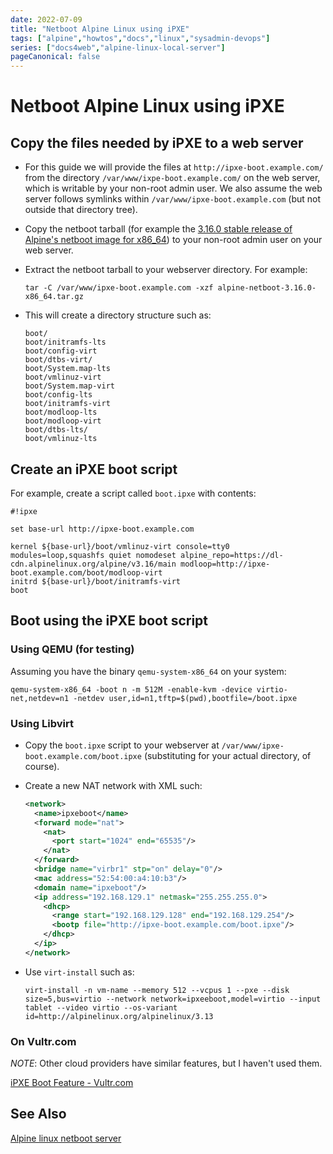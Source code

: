 ```yaml
---
date: 2022-07-09
title: "Netboot Alpine Linux using iPXE"
tags: ["alpine","howtos","docs","linux","sysadmin-devops"]
series: ["docs4web","alpine-linux-local-server"]
pageCanonical: false
---
```


# Netboot Alpine Linux using iPXE

## Copy the files needed by iPXE to a web server

* For this guide we will provide the files at `http://ipxe-boot.example.com/` from the directory `/var/www/ixpe-boot.example.com/` on the web server, which is writable by your non-root admin user. We also assume the web server follows symlinks within `/var/www/ipxe-boot.example.com` (but not outside that directory tree).

* Copy the netboot tarball (for example the [3.16.0 stable release of Alpine's netboot image for x86_64](https://dl-cdn.alpinelinux.org/alpine/v3.16/releases/x86_64/alpine-netboot-3.16.0-x86_64.tar.gz)) to your non-root admin user on your web server.

* Extract the netboot tarball to your webserver directory. For example:
  
  ```shell
  tar -C /var/www/ipxe-boot.example.com -xzf alpine-netboot-3.16.0-x86_64.tar.gz
  ```

* This will create a directory structure such as:
  
  ```shell
  boot/
  boot/initramfs-lts
  boot/config-virt
  boot/dtbs-virt/
  boot/System.map-lts
  boot/vmlinuz-virt
  boot/System.map-virt
  boot/config-lts
  boot/initramfs-virt
  boot/modloop-lts
  boot/modloop-virt
  boot/dtbs-lts/
  boot/vmlinuz-lts
  ```

## Create an iPXE boot script

For example, create a script called `boot.ipxe` with contents:

```shell
#!ipxe

set base-url http://ipxe-boot.example.com

kernel ${base-url}/boot/vmlinuz-virt console=tty0 modules=loop,squashfs quiet nomodeset alpine_repo=https://dl-cdn.alpinelinux.org/alpine/v3.16/main modloop=http://ipxe-boot.example.com/boot/modloop-virt
initrd ${base-url}/boot/initramfs-virt
boot
```

## Boot using the iPXE boot script

### Using QEMU (for testing)

Assuming you have the binary `qemu-system-x86_64` on your system:

```shell
qemu-system-x86_64 -boot n -m 512M -enable-kvm -device virtio-net,netdev=n1 -netdev user,id=n1,tftp=$(pwd),bootfile=/boot.ipxe
```

### Using Libvirt

* Copy the `boot.ipxe` script to your webserver at `/var/www/ipxe-boot.example.com/boot.ipxe` (substituting for your actual directory, of course).

* Create a new NAT network with XML such:
  
  ```xml
  <network>
    <name>ipxeboot</name>
    <forward mode="nat">
      <nat>
        <port start="1024" end="65535"/>
      </nat>
    </forward>
    <bridge name="virbr1" stp="on" delay="0"/>
    <mac address="52:54:00:a4:10:b3"/>
    <domain name="ipxeboot"/>
    <ip address="192.168.129.1" netmask="255.255.255.0">
      <dhcp>
        <range start="192.168.129.128" end="192.168.129.254"/>
        <bootp file="http://ipxe-boot.example.com/boot.ipxe"/>
      </dhcp>
    </ip>
  </network>
  ```

* Use `virt-install` such as:
  
  ```shell
  virt-install -n vm-name --memory 512 --vcpus 1 --pxe --disk size=5,bus=virtio --network network=ipxeeboot,model=virtio --input tablet --video virtio --os-variant id=http://alpinelinux.org/alpinelinux/3.13
  ```

### On Vultr.com

*NOTE*: Other cloud providers have similar features, but I haven't used them.

[iPXE Boot Feature - Vultr.com](https://www.vultr.com/docs/ipxe-boot-feature/)

## See Also

[Alpine linux netboot server](https://boot.alpinelinux.org/)
